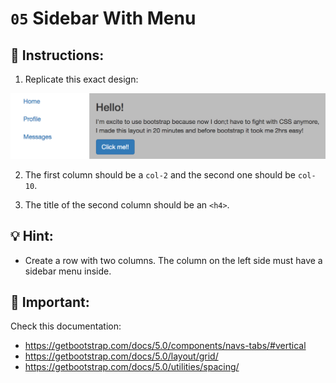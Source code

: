 # `05` Sidebar With Menu

## 📝 Instructions:

1. Replicate this exact design:

![Example Image](../../.learn/assets/1509911882903_9a14b4fa806a07fbbff1abb2143b7799.png?raw=true)

2. The first column should be a `col-2` and the second one should be `col-10`.

3. The title of the second column should be an `<h4>`.

## 💡 Hint:

+ Create a row with two columns. The column on the left side must have a sidebar menu inside.

## 🔎 Important:

Check this documentation:

- https://getbootstrap.com/docs/5.0/components/navs-tabs/#vertical
- https://getbootstrap.com/docs/5.0/layout/grid/
- https://getbootstrap.com/docs/5.0/utilities/spacing/
